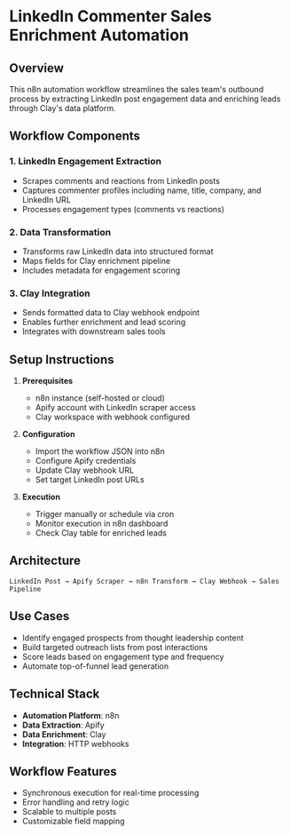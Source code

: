# LinkedIn Commenter Sales Enrichment Automation

## Overview
This n8n automation workflow streamlines the sales team's outbound process by extracting LinkedIn post engagement data and enriching leads through Clay's data platform.

## Workflow Components

### 1. LinkedIn Engagement Extraction
- Scrapes comments and reactions from LinkedIn posts
- Captures commenter profiles including name, title, company, and LinkedIn URL
- Processes engagement types (comments vs reactions)

### 2. Data Transformation
- Transforms raw LinkedIn data into structured format
- Maps fields for Clay enrichment pipeline
- Includes metadata for engagement scoring

### 3. Clay Integration
- Sends formatted data to Clay webhook endpoint
- Enables further enrichment and lead scoring
- Integrates with downstream sales tools

## Setup Instructions

1. **Prerequisites**
   - n8n instance (self-hosted or cloud)
   - Apify account with LinkedIn scraper access
   - Clay workspace with webhook configured

2. **Configuration**
   - Import the workflow JSON into n8n
   - Configure Apify credentials
   - Update Clay webhook URL
   - Set target LinkedIn post URLs

3. **Execution**
   - Trigger manually or schedule via cron
   - Monitor execution in n8n dashboard
   - Check Clay table for enriched leads

## Architecture
```
LinkedIn Post → Apify Scraper → n8n Transform → Clay Webhook → Sales Pipeline
```

## Use Cases
- Identify engaged prospects from thought leadership content
- Build targeted outreach lists from post interactions
- Score leads based on engagement type and frequency
- Automate top-of-funnel lead generation

## Technical Stack
- **Automation Platform**: n8n
- **Data Extraction**: Apify
- **Data Enrichment**: Clay
- **Integration**: HTTP webhooks

## Workflow Features
- Synchronous execution for real-time processing
- Error handling and retry logic
- Scalable to multiple posts
- Customizable field mapping